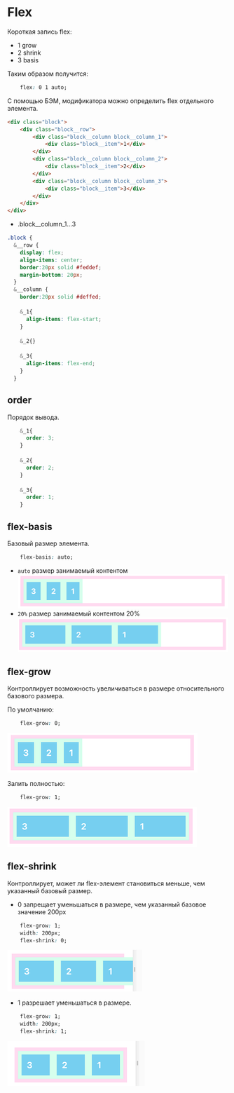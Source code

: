 # Flex 

Короткая запись flex:

- 1 grow
- 2 shrink 
- 3 basis

Таким образом получится:
```css 
    flex: 0 1 auto;
```



С помощью БЭМ, модификатора можно определить flex отдельного элемента.

```html
<div class="block">
    <div class="block__row">
        <div class="block__column block__column_1">
            <div class="block__item">1</div>
        </div>
        <div class="block__column block__column_2">
            <div class="block__item">2</div>
        </div>
        <div class="block__column block__column_3">
            <div class="block__item">3</div>
        </div>
    </div>
</div>
```
- .block__column_1...3

```scss
.block {
  &__row {
    display: flex;
    align-items: center;
    border:20px solid #feddef;
    margin-bottom: 20px;
  }
  &__column {
    border:20px solid #deffed;
    
    &_1{
      align-items: flex-start;
    }
    
    &_2{}
  
    &_3{
      align-items: flex-end;
    }
  }
```

## order

Порядок вывода.

```scss
    &_1{
      order: 3;
    }
    
    &_2{
      order: 2;
    }
  
    &_3{
      order: 1;
    }
```

## flex-basis
Базовый размер элемента.

```css
    flex-basis: auto;
```

- ```auto``` размер занимаемый контентом  
![](https://github.com/dedmosay/CSS-blog/blob/master/1.path/16.FLEXBOX/image/flex-basisauto.jpg)
- ```20%```  размер занимаемый контентом 20% 
![](https://github.com/dedmosay/CSS-blog/blob/master/1.path/16.FLEXBOX/image/flex-basis20.jpg)
## flex-grow

Контроллирует возможность увеличиваться в размере относительного базового размера.

По умолчанию:

```css
    flex-grow: 0;
```

 
![](https://github.com/dedmosay/CSS-blog/blob/master/1.path/16.FLEXBOX/image/flex-grow0.jpg)

Залить полностью:

```css
    flex-grow: 1;
```

![](https://github.com/dedmosay/CSS-blog/blob/master/1.path/16.FLEXBOX/image/flex-grow1.jpg)

## flex-shrink

Контроллирует, может ли flex-элемент становиться меньше, чем указанный базовый размер.

- 0 запрещает уменьшаться в размере, чем указанный базовое значение 200px
```css
    flex-grow: 1;
    width: 200px;
    flex-shrink: 0;
```
 
![](https://github.com/dedmosay/CSS-blog/blob/master/1.path/16.FLEXBOX/image/flex-shrink0.jpg)

- 1 разрешает уменьшаться в размере.
```css
    flex-grow: 1;
    width: 200px;
    flex-shrink: 1;
```
 
![](https://github.com/dedmosay/CSS-blog/blob/master/1.path/16.FLEXBOX/image/flex-shrink1.jpg)

